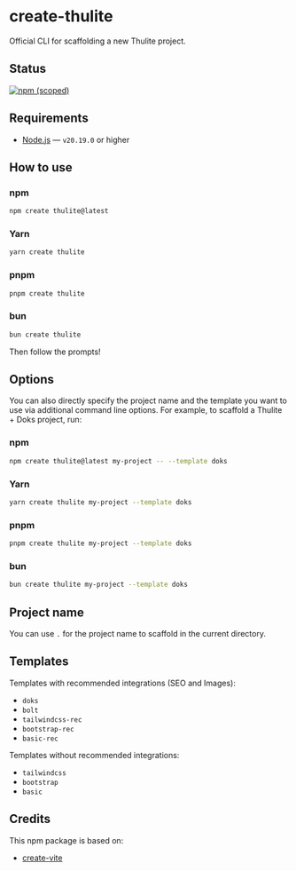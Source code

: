 # create-thulite

Official CLI for scaffolding a new Thulite project.

## Status

[![npm (scoped)](https://img.shields.io/npm/v/create-thulite?style=flat-square)](https://www.npmjs.com/package/create-thulite)

## Requirements

- [Node.js](https://nodejs.org/) — `v20.19.0` or higher

## How to use

### npm

```bash
npm create thulite@latest
```

### Yarn

```bash
yarn create thulite
```

### pnpm

```bash
pnpm create thulite
```

### bun

```bash
bun create thulite
```

Then follow the prompts!

## Options

You can also directly specify the project name and the template you want to use via additional command line options. For example, to scaffold a Thulite + Doks project, run:

### npm

```bash
npm create thulite@latest my-project -- --template doks
```

### Yarn

```bash
yarn create thulite my-project --template doks
```

### pnpm

```bash
pnpm create thulite my-project --template doks
```

### bun

```bash
bun create thulite my-project --template doks
```

## Project name

You can use `.` for the project name to scaffold in the current directory.

## Templates

Templates with recommended integrations (SEO and Images):

- `doks`
- `bolt`
- `tailwindcss-rec`
- `bootstrap-rec`
- `basic-rec`

Templates without recommended integrations:

- `tailwindcss`
- `bootstrap`
- `basic`

## Credits

This npm package is based on:

- [create-vite](https://github.com/vitejs/vite/tree/main/packages/create-vite)
